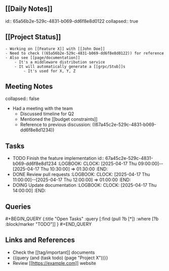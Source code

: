 ## [[Daily Notes]]
id:: 65a56b2e-529c-4831-b069-dd6f8e8d0122
collapsed:: true

## [[Project Status]]
	- Working on [[Feature X]] with [[John Doe]]
	- Need to check ((65a56b2e-529c-4831-b069-dd6f8e8d0122)) for reference
	- Also see [[page/documentation]]
		- It's a middleware distribution service
		- It will automatically generate a [[grpc/Stub]]s
			- It's used for X, Y, Z

## Meeting Notes
collapsed:: false
- Had a meeting with the team
  - Discussed timeline for Q2
  - Mentioned the [[budget constraints]]
  - Reference to previous discussion: ((67a45c2e-529c-4831-b069-dd6f8e8d1234))

## Tasks
- TODO Finish the feature implementation
  id:: 67a45c2e-529c-4831-b069-dd6f8e8d1234
  :LOGBOOK:
  CLOCK: [2025-04-17 Thu 09:00:00]--[2025-04-17 Thu 10:30:00] =>  01:30:00
  :END:
- DONE Review pull requests
  :LOGBOOK:
  CLOCK: [2025-04-17 Thu 11:00:00]--[2025-04-17 Thu 12:00:00] =>  01:00:00
  :END:
- DOING Update documentation
  :LOGBOOK:
  CLOCK: [2025-04-17 Thu 14:00:00]
  :END:

## Queries
#+BEGIN_QUERY
{:title "Open Tasks"
 :query [:find (pull ?b [*])
         :where
         [?b :block/marker "TODO"]]
}
#+END_QUERY

## Links and References
- Check the [[tag/important]] documents
- {{query (and (task todo) (page "Project X"))}}
- Review [[https://example.com]] website 